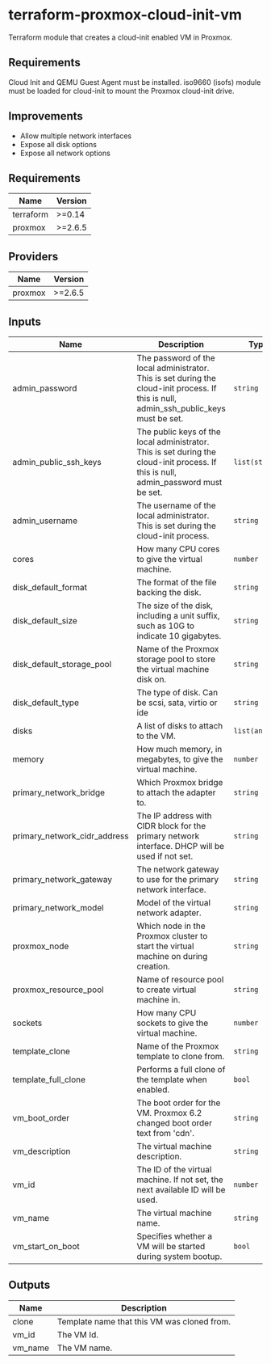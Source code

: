 # terraform-proxmox-cloud-init-vm
Terraform module that creates a cloud-init enabled VM in Proxmox.

## Requirements
Cloud Init and QEMU Guest Agent must be installed. 
iso9660 (isofs) module must be loaded for cloud-init to mount the Proxmox cloud-init drive.

## Improvements
- Allow multiple network interfaces 
- Expose all disk options
- Expose all network options

<!-- BEGINNING OF PRE-COMMIT-TERRAFORM DOCS HOOK -->
## Requirements

| Name | Version |
|------|---------|
| terraform | >=0.14 |
| proxmox | >=2.6.5 |

## Providers

| Name | Version |
|------|---------|
| proxmox | >=2.6.5 |

## Inputs

| Name | Description | Type | Default | Required |
|------|-------------|------|---------|:--------:|
| admin\_password | The password of the local administrator. This is set during the cloud-init process. If this is null, admin\_ssh\_public\_keys must be set. | `string` | `null` | no |
| admin\_public\_ssh\_keys | The public keys of the local administrator. This is set during the cloud-init process. If this is null, admin\_password must be set. | `list(string)` | `[]` | no |
| admin\_username | The username of the local administrator. This is set during the cloud-init process. | `string` | n/a | yes |
| cores | How many CPU cores to give the virtual machine. | `number` | `1` | no |
| disk\_default\_format | The format of the file backing the disk. | `string` | `"raw"` | no |
| disk\_default\_size | The size of the disk, including a unit suffix, such as 10G to indicate 10 gigabytes. | `string` | `null` | no |
| disk\_default\_storage\_pool | Name of the Proxmox storage pool to store the virtual machine disk on. | `string` | `"local-lvm"` | no |
| disk\_default\_type | The type of disk. Can be scsi, sata, virtio or ide | `string` | `"scsi"` | no |
| disks | A list of disks to attach to the VM. | `list(any)` | `[]` | no |
| memory | How much memory, in megabytes, to give the virtual machine. | `number` | `1024` | no |
| primary\_network\_bridge | Which Proxmox bridge to attach the adapter to. | `string` | `"vmbr0"` | no |
| primary\_network\_cidr\_address | The IP address with CIDR block for the primary network interface. DHCP will be used if not set. | `string` | `null` | no |
| primary\_network\_gateway | The network gateway to use for the primary network interface. | `string` | `null` | no |
| primary\_network\_model | Model of the virtual network adapter. | `string` | `"virtio"` | no |
| proxmox\_node | Which node in the Proxmox cluster to start the virtual machine on during creation. | `string` | `"proxmox"` | no |
| proxmox\_resource\_pool | Name of resource pool to create virtual machine in. | `string` | `null` | no |
| sockets | How many CPU sockets to give the virtual machine. | `number` | `1` | no |
| template\_clone | Name of the Proxmox template to clone from. | `string` | n/a | yes |
| template\_full\_clone | Performs a full clone of the template when enabled. | `bool` | `true` | no |
| vm\_boot\_order | The boot order for the VM. Proxmox 6.2 changed boot order text from 'cdn'. | `string` | `""` | no |
| vm\_description | The virtual machine description. | `string` | `null` | no |
| vm\_id | The ID of the virtual machine. If not set, the next available ID will be used. | `number` | `null` | no |
| vm\_name | The virtual machine name. | `string` | n/a | yes |
| vm\_start\_on\_boot | Specifies whether a VM will be started during system bootup. | `bool` | `false` | no |

## Outputs

| Name | Description |
|------|-------------|
| clone | Template name that this VM was cloned from. |
| vm\_id | The VM Id. |
| vm\_name | The VM name. |

<!-- END OF PRE-COMMIT-TERRAFORM DOCS HOOK -->
